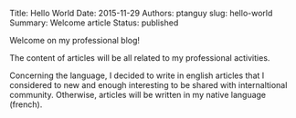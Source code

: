 Title: Hello World
Date: 2015-11-29
Authors: ptanguy
slug: hello-world
Summary: Welcome article
Status: published

Welcome on my professional blog!

The content of articles will be all related to my professional activities.

Concerning the language, I decided to write in english articles that I considered to new and enough interesting to be shared with internaltional community.
Otherwise, articles will be written in my native language (french).
